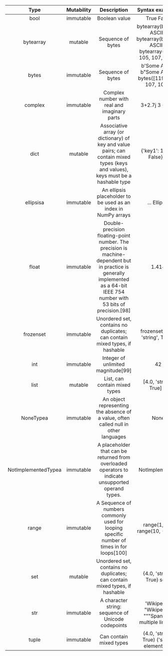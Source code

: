 |         Type        | Mutability |                                                                                   Description                                                                                  |                                  Syntax examples                                  |
|:-------------------:|:----------:|:------------------------------------------------------------------------------------------------------------------------------------------------------------------------------:|:---------------------------------------------------------------------------------:|
| bool                | immutable  | Boolean value                                                                                                                                                                  | True False                                                                        |
| bytearray           | mutable    | Sequence of bytes                                                                                                                                                              | bytearray(b'Some ASCII') bytearray(b"Some ASCII") bytearray([119, 105, 107, 105]) |
| bytes               | immutable  | Sequence of bytes                                                                                                                                                              | b'Some ASCII' b"Some ASCII" bytes([119, 105, 107, 105])                           |
| complex             | immutable  | Complex number with real and imaginary parts                                                                                                                                   | 3+2.7j 3 + 2.7j                                                                   |
| dict                | mutable    | Associative array (or dictionary) of key and value pairs; can contain mixed types (keys and values), keys must be a hashable type                                              | {'key1': 1.0, 3: False} {}                                                        |
| ellipsisa           | immutable  | An ellipsis placeholder to be used as an index in NumPy arrays                                                                                                                 | ... Ellipsis                                                                      |
| float               | immutable  | Double-precision floating-point number. The precision is machine-dependent but in practice is generally implemented as a 64-bit IEEE 754 number with 53 bits of precision.[98] | 1.414                                                                             |
| frozenset           | immutable  | Unordered set, contains no duplicates; can contain mixed types, if hashable                                                                                                    | frozenset([4.0, 'string', True])                                                  |
| int                 | immutable  | Integer of unlimited magnitude[99]                                                                                                                                             | 42                                                                                |
| list                | mutable    | List, can contain mixed types                                                                                                                                                  | [4.0, 'string', True] []                                                          |
| NoneTypea           | immutable  | An object representing the absence of a value, often called null in other languages                                                                                            | None                                                                              |
| NotImplementedTypea | immutable  | A placeholder that can be returned from overloaded operators to indicate unsupported operand types.                                                                            | NotImplemented                                                                    |
| range               | immutable  | A Sequence of numbers commonly used for looping specific number of times in for loops[100]                                                                                     | range(1, 10) range(10, -5, -2)                                                    |
| set                 | mutable    | Unordered set, contains no duplicates; can contain mixed types, if hashable                                                                                                    | {4.0, 'string', True} set()                                                       |
| str                 | immutable  | A character string: sequence of Unicode codepoints                                                                                                                             | 'Wikipedia' "Wikipedia"  """Spanning multiple lines"""                            |
| tuple               | immutable  | Can contain mixed types                                                                                                                                                        | (4.0, 'string', True) ('single element',) ()                                      |
